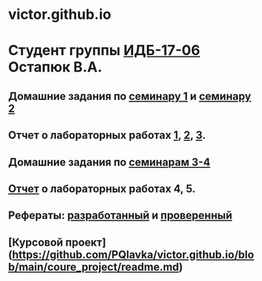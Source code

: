 # victor.github.io
# Cтудент группы [ИДБ-17-06](https://github.com/stankin/design-2018/wiki/list-idb-17-06) Остапюк В.А.

## Домашние задания по [семинару 1](https://github.com/stankin/design-part-1/wiki/sem1) и [семинару 2](https://github.com/stankin/design-part-1/wiki/sem2)

## Отчет о лабораторных работах [1](https://github.com/PQlavka/victor.github.io/tree/main/lab1), [2](https://github.com/PQlavka/victor.github.io/tree/main/lab2), [3](https://github.com/PQlavka/victor.github.io/tree/main/lab3).

## Домашние задания по [семинарам 3-4](https://github.com/PQlavka/victor.github.io/wiki/Деловая-игра)

## [Отчет](https://github.com/PQlavka/victor.github.io/wiki/lab4) о лабораторных работах 4, 5.

## Рефераты: [разработанный](https://github.com/stankin/design-part-1/wiki/exam05-4) и [проверенный](https://github.com/stankin/design-part-1/wiki/exam08-3)

## [Курсовой проект] (https://github.com/PQlavka/victor.github.io/blob/main/coure_project/readme.md)
